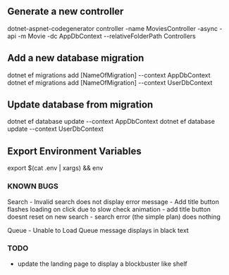 

## Generate a new controller

dotnet-aspnet-codegenerator controller -name MoviesController -async -api -m Movie -dc AppDbContext --relativeFolderPath Controllers


## Add a new database migration

dotnet ef migrations add [NameOfMigration] --context AppDbContext
dotnet ef migrations add [NameOfMigration] --context UserDbContext


## Update database from migration

dotnet ef database update --context AppDbContext
dotnet ef database update --context UserDbContext

## Export Environment Variables
export $(cat .env | xargs) && env


### KNOWN BUGS

Search
    - Invalid search does not display error message
    - Add title button flashes loading on click due to slow check animation
    - add title button doesnt reset on new search
    - search error (the simple plan) does nothing

Queue
    - Unable to Load Queue message displays in black text

### TODO
- update the landing page to display a blockbuster like shelf